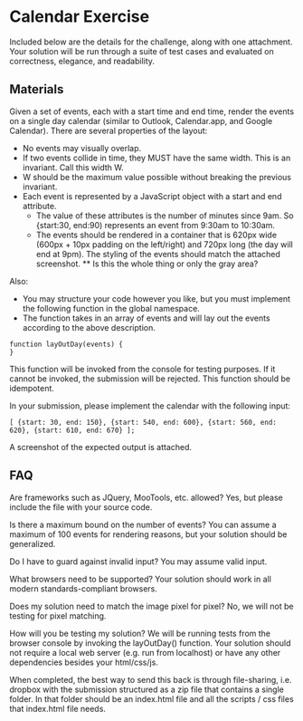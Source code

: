 # Calendar Exercise

Included below are the details for the challenge, along with one attachment. Your solution will be run through a suite of test cases and evaluated on correctness, elegance, and readability.

## Materials

Given a set of events, each with a start time and end time, render the events on a single day calendar (similar to Outlook, Calendar.app, and Google Calendar). There are several properties of the layout:

- No events may visually overlap.
- If two events collide in time, they MUST have the same width. This is an invariant. Call this width W.
- W should be the maximum value possible without breaking the previous invariant.
- Each event is represented by a JavaScript object with a start and end attribute.
  - The value of these attributes is the number of minutes since 9am. So {start:30, end:90) represents an event from 9:30am to 10:30am.
  - The events should be rendered in a container that is 620px wide (600px + 10px padding on the left/right) and 720px long (the day will end at 9pm). The styling of the events should match the attached screenshot. ** Is this the whole thing or only the gray area?

Also:

- You may structure your code however you like, but you must implement the following function in the global namespace.
- The function takes in an array of events and will lay out the events according to the above description.
```
function layOutDay(events) {
}
```
This function will be invoked from the console for testing purposes.
If it cannot be invoked, the submission will be rejected.
This function should be idempotent.

In your submission, please implement the calendar with the following input:
```
[ {start: 30, end: 150}, {start: 540, end: 600}, {start: 560, end: 620}, {start: 610, end: 670} ];
```
A screenshot of the expected output is attached.

## FAQ

Are frameworks such as JQuery, MooTools, etc. allowed?
  Yes, but please include the file with your source code.

Is there a maximum bound on the number of events?
  You can assume a maximum of 100 events for rendering reasons, but your solution should be generalized.

Do I have to guard against invalid input?
  You may assume valid input.

What browsers need to be supported?
  Your solution should work in all modern standards-compliant browsers.

Does my solution need to match the image pixel for pixel?
  No, we will not be testing for pixel matching.

How will you be testing my solution?
  We will be running tests from the browser console by invoking the layOutDay() function. Your solution should not require a local web server (e.g. run from localhost) or have any other dependencies besides your html/css/js.

When completed, the best way to send this back is through file-sharing, i.e. dropbox with the submission structured as a zip file that contains a single folder. In that folder should be an index.html file and all the scripts / css files that index.html file needs.